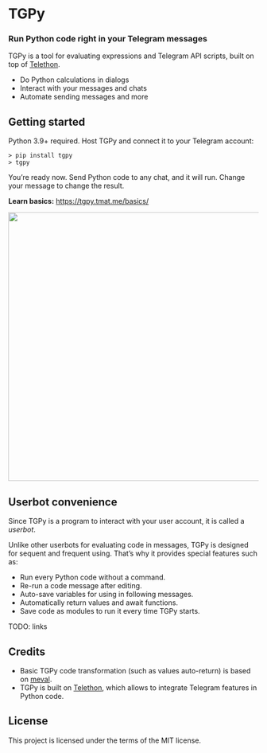 # TGPy

### Run Python code right in your Telegram messages

TGPy is a tool for evaluating expressions and Telegram API scripts, built on top of [Telethon](https://github.com/LonamiWebs/Telethon).

- Do Python calculations in dialogs
- Interact with your messages and chats
- Automate sending messages and more

## Getting started

Python 3.9+ required. Host TGPy and connect it to your Telegram account:

```shell
> pip install tgpy
> tgpy
```

You’re ready now. Send Python code to any chat, and it will run. Change your message to change the result.

**Learn basics:** https://tgpy.tmat.me/basics/

<img alt="" src="https://raw.githubusercontent.com/tm-a-t/TGPy/master/readme_assets/example.gif" width="540">

## Userbot convenience

Since TGPy is a program to interact with your user account, it is called a _userbot_.

Unlike other userbots for evaluating code in messages, TGPy is designed for sequent and frequent using. That’s why it provides special features such as:

- Run every Python code without a command.
- Re-run a code message after editing.
- Auto-save variables for using in following messages. 
- Automatically return values and await functions.
- Save code as modules to run it every time TGPy starts.

TODO: links

## Credits

- Basic TGPy code transformation (such as values auto-return) is based on [meval](https://github.com/penn5/meval).
- TGPy is built on [Telethon](https://github.com/LonamiWebs/Telethon), which allows to integrate Telegram features in Python code. 

## License

This project is licensed under the terms of the MIT license.